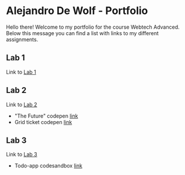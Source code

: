 # Alejandro De Wolf - Portfolio

Hello there! Welcome to my portfolio for the course Webtech Advanced.
Below this message you can find a list with links to my different assignments.

## Lab 1
Link to [Lab 1](https://github.com/AlejandroDeWolf/2imd-webtechadvanced-portfolio/tree/main/lab1%20-%20git)

## Lab 2
Link to [Lab 2](https://github.com/AlejandroDeWolf/2imd-webtechadvanced-portfolio/tree/main/lab2%20-%20grid)

* "The Future" codepen [link](https://codepen.io/alejandrodewolf/pen/dyZgyjz)
* Grid ticket codepen [link](https://codepen.io/alejandrodewolf/pen/PoOyoyd)

## Lab 3
Link to [Lab 3](https://github.com/AlejandroDeWolf/2imd-webtechadvanced-portfolio/tree/main/lab3%20-%20es6)

* Todo-app codesandbox [link](https://codesandbox.io/s/lab-3-es6-70pw4)